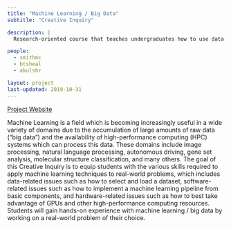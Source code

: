 ```yaml
---
title: "Machine Learning / Big Data"
subtitle: "Creative Inquiry"

description: |
  Research-oriented course that teaches undergraduates how to use data science and machine learning to analyze big data.

people:
  - smithmc
  - btsheal
  - akulshr

layout: project
last-updated: 2019-10-31
---
```


[Project Website](https://cufctl.github.io/creative-inquiry/)

Machine Learning is a field which is becoming increasingly useful in a wide variety of domains due to the accumulation of large amounts of raw data (“big data”) and the availability of high-performance computing (HPC) systems which can process this data.  These domains include image processing, natural language processing, autonomous driving, gene set analysis, molecular structure classification, and many others.  The goal of this Creative Inquiry is to equip students with the various skills required to apply machine learning techniques to real-world problems, which includes data-related issues such as how to select and load a dataset, software-related issues such as how to implement a machine learning pipeline from basic components, and hardware-related issues such as how to best take advantage of GPUs and other high-performance computing resources.  Students will gain hands-on experience with machine learning / big data by working on a real-world problem of their choice.
